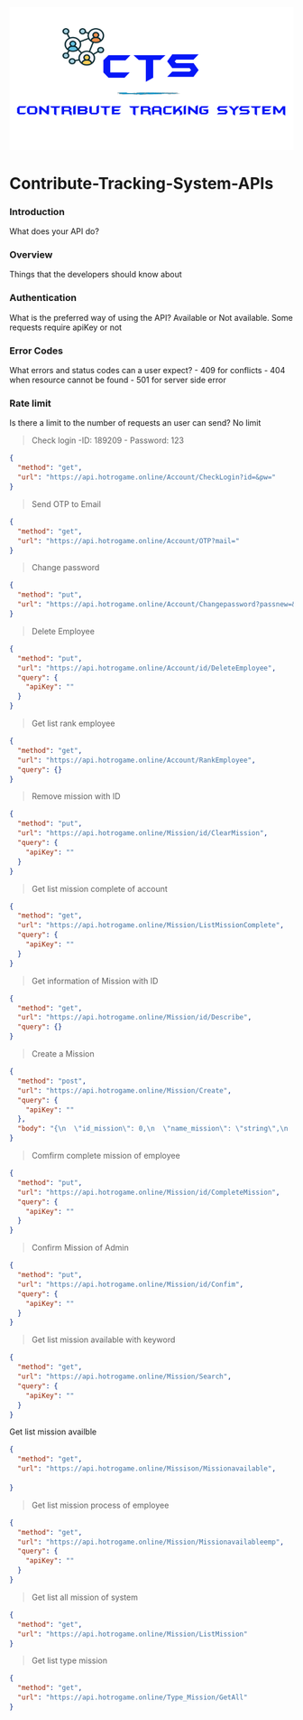 ![Ref a model](../assets/images/logo.png) 
# Contribute-Tracking-System-APIs 
### **Introduction** 
What does your API do? 
### **Overview** 
Things that the developers should know about 
### **Authentication**
 What is the preferred way of using the API? Available or Not available. Some requests require apiKey or not 
### **Error Codes** 
What errors and status codes can a user expect? - 409 for conflicts - 404 when resource cannot be found - 501 for server side error 
### **Rate limit** 
Is there a limit to the number of requests an user can send? No limit 
>Check login -ID: 189209 - Password: 123
```json http
{
  "method": "get",
  "url": "https://api.hotrogame.online/Account/CheckLogin?id=&pw="
}
```
>Send OTP to Email 
```json http
{
  "method": "get",
  "url": "https://api.hotrogame.online/Account/OTP?mail="
}
```
> Change password
```json http
{
  "method": "put",
  "url": "https://api.hotrogame.online/Account/Changepassword?passnew=&apiKey="
}
```
> Delete Employee
```json http
{
  "method": "put",
  "url": "https://api.hotrogame.online/Account/id/DeleteEmployee",
  "query": {
    "apiKey": ""
  }
}
```
> Get list rank employee
```json http
{
  "method": "get",
  "url": "https://api.hotrogame.online/Account/RankEmployee",
  "query": {}
}
```
> Remove mission with ID
```json http
{
  "method": "put",
  "url": "https://api.hotrogame.online/Mission/id/ClearMission",
  "query": {
    "apiKey": ""
  }
}
```
> Get list mission complete of account
```json http
{
  "method": "get",
  "url": "https://api.hotrogame.online/Mission/ListMissionComplete",
  "query": {
    "apiKey": ""
  }
}
```
> Get information of Mission with ID
```json http
{
  "method": "get",
  "url": "https://api.hotrogame.online/Mission/id/Describe",
  "query": {}
}
```
> Create a Mission
```json http
{
  "method": "post",
  "url": "https://api.hotrogame.online/Mission/Create",
  "query": {
    "apiKey": ""
  },
  "body": "{\n  \"id_mission\": 0,\n  \"name_mission\": \"string\",\n  \"Stardate\": \"string\",\n  \"point\": 0,\n  \"exprie\": 0,\n  \"describe\": \"string\",\n  \"status\": true,\n  \"count\": 0,\n  \"id_type\": 0,\n  \"id_employee\": \"string\"\n}"
}
```
> Comfirm complete mission of employee
```json http
{
  "method": "put",
  "url": "https://api.hotrogame.online/Mission/id/CompleteMission",
  "query": {
    "apiKey": ""
  }
}
```
> Confirm Mission of Admin
```json http
{
  "method": "put",
  "url": "https://api.hotrogame.online/Mission/id/Confim",
  "query": {
    "apiKey": ""
  }
}
```
> Get list mission available with keyword
```json http
{
  "method": "get",
  "url": "https://api.hotrogame.online/Mission/Search",
  "query": {
    "apiKey": ""
  }
}
```
Get list mission availble
```json http
{
  "method": "get",
  "url": "https://api.hotrogame.online/Missison/Missionavailable",

}
```
> Get list mission process of employee
```json http
{
  "method": "get",
  "url": "https://api.hotrogame.online/Mission/Missionavailableemp",
  "query": {
    "apiKey": ""
  }
}
```
> Get list all mission of system
```json http
{
  "method": "get",
  "url": "https://api.hotrogame.online/Mission/ListMission"
}
```
> Get list type mission
```json http
{
  "method": "get",
  "url": "https://api.hotrogame.online/Type_Mission/GetAll"
}
```


